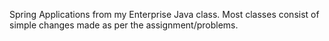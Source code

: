 Spring Applications from my Enterprise Java class. Most classes consist of simple changes made as per the assignment/problems.
